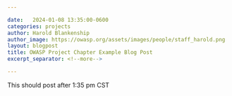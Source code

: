 ```yaml
---

date:   2024-01-08 13:35:00-0600
categories: projects
author: Harold Blankenship
author_image: https://owasp.org/assets/images/people/staff_harold.png
layout: blogpost
title: OWASP Project Chapter Example Blog Post
excerpt_separator: <!--more-->

---
```



This should post after 1:35 pm CST
